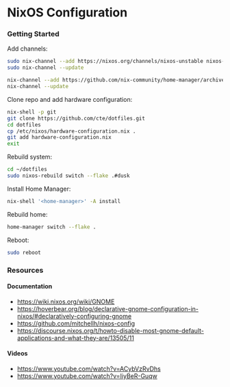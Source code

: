 # NixOS Configuration

### Getting Started

Add channels:

```sh
sudo nix-channel --add https://nixos.org/channels/nixos-unstable nixos-unstable
sudo nix-channel --update

nix-channel --add https://github.com/nix-community/home-manager/archive/release-24.11.tar.gz home-manager
nix-channel --update
```

Clone repo and add hardware configuration:

```sh
nix-shell -p git
git clone https://github.com/cte/dotfiles.git
cd dotfiles
cp /etc/nixos/hardware-configuration.nix .
git add hardware-configuration.nix
exit
```

Rebuild system:

```sh
cd ~/dotfiles
sudo nixos-rebuild switch --flake .#dusk
```

Install Home Manager:

```sh
nix-shell '<home-manager>' -A install
```

Rebuild home:

```sh
home-manager switch --flake .
```

Reboot:

```sh
sudo reboot
```

### Resources

#### Documentation
- https://wiki.nixos.org/wiki/GNOME
- https://hoverbear.org/blog/declarative-gnome-configuration-in-nixos/#declaratively-configuring-gnome
- https://github.com/mitchellh/nixos-config
- https://discourse.nixos.org/t/howto-disable-most-gnome-default-applications-and-what-they-are/13505/11

#### Videos
- https://www.youtube.com/watch?v=ACybVzRvDhs
- https://www.youtube.com/watch?v=IiyBeR-Guqw
